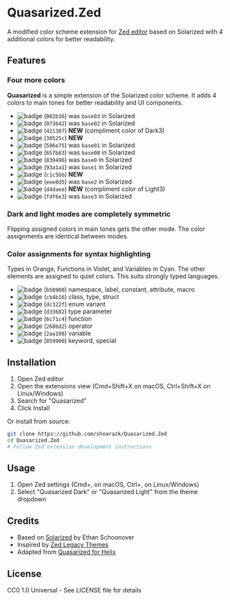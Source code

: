 # Quasarized.Zed

A modified color scheme extension for [Zed editor](https://github.com/zed-industries/zed) based on Solarized with 4 additional colors for better readability.

## Features

### Four more colors

**Quasarized** is a simple extension of the Solarized color scheme. It adds 4 colors to main tones for better readability and UI components.

- ![badge](https://img.shields.io/badge/Dark4-002b36) (`002b36`) was `base03` in Solarized
- ![badge](https://img.shields.io/badge/Dark3-073642) (`073642`) was `base02` in Solarized
- ![badge](https://img.shields.io/badge/Dark3c-421307) (`421307`) **NEW** (compliment color of Dark3)
- ![badge](https://img.shields.io/badge/Dark2-30525c) (`30525c`) **NEW**
- ![badge](https://img.shields.io/badge/Dark1-586e75) (`586e75`) was `base01` in Solarized
- ![badge](https://img.shields.io/badge/Dark0-657b83) (`657b83`) was `base00` in Solarized
- ![badge](https://img.shields.io/badge/Light0-839496) (`839496`) was `base0` in Solarized
- ![badge](https://img.shields.io/badge/Light1-93a1a1) (`93a1a1`) was `base1` in Solarized
- ![badge](https://img.shields.io/badge/Light2-c1c5bb) (`c1c5bb`) **NEW**
- ![badge](https://img.shields.io/badge/Light3-eee8d5) (`eee8d5`) was `base2` in Solarized
- ![badge](https://img.shields.io/badge/Light3c-d4daee) (`d4daee`) **NEW** (compliment color of Light3)
- ![badge](https://img.shields.io/badge/Light4-fdf6e3) (`fdf6e3`) was `base3` in Solarized

### Dark and light modes are completely symmetric

Flipping assigned colors in main tones gets the other mode. The color assignments are identical between modes.

### Color assignments for syntax highlighting

Types in Orange, Functions in Violet, and Variables in Cyan. The other elements are assigned to quiet colors. This suits strongly typed languages.

- ![badge](https://img.shields.io/badge/Yellow-b58900) (`b58900`) namespace, label, constant, attribute, macro
- ![badge](https://img.shields.io/badge/Orange-cb4b16) (`cb4b16`) class, type, struct
- ![badge](https://img.shields.io/badge/Red-dc322f) (`dc322f`) enum variant
- ![badge](https://img.shields.io/badge/Magenta-d33682) (`d33682`) type parameter
- ![badge](https://img.shields.io/badge/Violet-6c71c4) (`6c71c4`) function
- ![badge](https://img.shields.io/badge/Blue-268bd2) (`268bd2`) operator
- ![badge](https://img.shields.io/badge/Cyan-2aa198) (`2aa198`) variable
- ![badge](https://img.shields.io/badge/Green-859900) (`859900`) keyword, special

## Installation

1. Open Zed editor
2. Open the extensions view (Cmd+Shift+X on macOS, Ctrl+Shift+X on Linux/Windows)
3. Search for "Quasarized"
4. Click Install

Or install from source:
```bash
git clone https://github.com/shnarazk/Quasarized.Zed
cd Quasarized.Zed
# Follow Zed extension development instructions
```

## Usage

1. Open Zed settings (Cmd+, on macOS, Ctrl+, on Linux/Windows)
2. Select "Quasarized Dark" or "Quasarized Light" from the theme dropdown

## Credits

- Based on [Solarized](https://ethanschoonover.com/solarized/) by Ethan Schoonover
- Inspired by [Zed Legacy Themes](https://github.com/zed-extensions/legacy-themes)
- Adapted from [Quasarized for Helix](https://github.com/shnarazk/quasarized-for-helix)

## License

CC0 1.0 Universal - See LICENSE file for details
